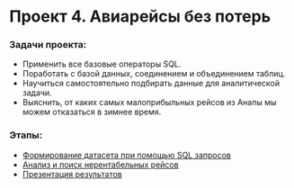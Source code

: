 # Проект 4. Авиарейсы без потерь

### Задачи проекта:

- Применить все базовые операторы SQL.
- Поработать с базой данных, соединением и объединением таблиц.
- Научиться самостоятельно подбирать данные для аналитической задачи.
- Выяснить, от каких самых малоприбыльных рейсов из Анапы мы можем отказаться в зимнее время.

### Этапы:
- [Формирование датасета при помощью SQL запросов](https://github.com/randomQQQ/SkillFactory/blob/master/module_4/sql_project.sql)
- [Анализ и поиск нерентабельных рейсов](https://github.com/randomQQQ/SkillFactory/blob/master/module_4/flights.ipynb)
- [Презентация результатов](https://github.com/randomQQQ/SkillFactory/blob/master/module_4/%D0%90%D0%BD%D0%B0%D0%BB%D0%B8%D0%B7%20%D1%80%D0%B5%D0%B9%D1%81%D0%BE%D0%B2.pdf)

